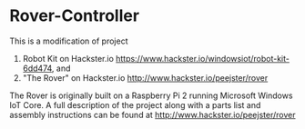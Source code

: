 # Rover-Controller

This is a modification of project 
  1. Robot Kit on Hackster.io https://www.hackster.io/windowsiot/robot-kit-6dd474, and
  2. "The Rover" on Hackster.io http://www.hackster.io/peejster/rover

The Rover is originally built on a Raspberry Pi 2 running Microsoft Windows IoT Core. A full description of the project along with a parts list and assembly instructions can be found at http://www.hackster.io/peejster/rover
